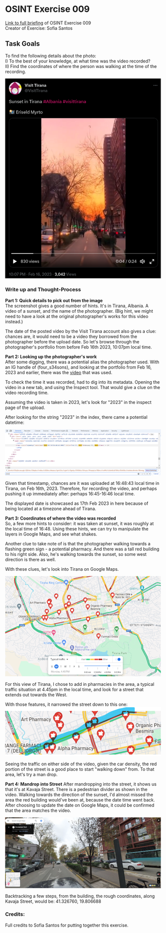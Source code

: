 # OSINT Exercise 009
[Link to full briefing](https://gralhix.com/list-of-osint-exercises/osint-exercise-009/) of OSINT Exercise 009 </br>
Creator of Exercise: Sofia Santos

## Task Goals
To find the following details about the photo: </br>
I) To the best of your knowledge, at what time was the video recorded? </br>
II) Find the coordinates of where the person was walking at the time of the recording. </br>


![image](osint_ex_9_pic.png)

### Write up and Thought-Process

**Part 1: Quick details to pick out from the image** </br>
The screenshot gives a good number of hints. It's in Tirana, Albania. A video of a sunset, and the name of the photographer. (Big hint, we might need to have a look at the original photographer's works for this video instead.)

The date of the posted video by the Visit Tirana account also gives a clue: chances are, it would need to be a video they borrowed from the photographer before the upload date. So let's browse through the photographer's portfolio from before Feb 16th 2023, 10:07pm local time. 

**Part 2: Looking up the photographer's work** </br>
After some digging, there was a potential alias the photographer used. With an IG handle of (four_s34sons), and looking at the portfolio from Feb 16, 2023 and earlier, there was the [video](https://www.instagram.com/p/CouwRhAjsQ6/) that was used. 

To check the time it was recorded, had to dig into its metadata. Opening the video in a new tab, and using the Inspect tool. That would give a clue on the video recording time. 

Assuming the video is taken in 2023, let's look for "2023" in the inspect page of the upload. 

After looking for the string "2023" in the index, there came a potential datetime: </br>

![image](ans_pics/inspect_page_2023.png)

Given that timestamp, chances are it was uploaded at 16:48:43 local time in Tirana, on Feb 16th, 2023. 
Therefore, for recording the video, and perhaps pushing it up immediately after: perhaps 16:45-16:46 local time. 

The displayed date is showcased as 17th Feb 2023 in here because of being located at a timezone ahead of Tirana.

**Part 3: Coordinates of where the video was recorded** </br>
So, a few more hints to consider: it was taken at sunset, it was roughly at the local time of 16:48. Using these hints, we can try to manipulate the layers in Google Maps, and see what shakes. 

Another clue to take note of is that the photographer walking towards a flashing green sign - a potential pharmacy. And there was a tall red building to his right side. Also, he's walking towards the sunset, so some west direction is there as well. 

With these clues, let's look into Tirana on Google Maps. 

![image](ans_pics/with%20traffic%20layer.png)

For this view of Tirana, I chose to add in pharmacies in the area, a typical traffic situation at 4.45pm in the local time, and look for a street that extends out towards the West. 

With those features, it narrowed the street down to this one: </br>
![image](ans_pics/highlighted_street.png)

Seeing the traffic on either side of the video, given the car density, the red portion of the street is a good place to start "walking down" from. To that area, let's try a man drop.

**Part 4: Mandrop into Street**
After mandropping into the street, it shows us that it's at Kavaja Street. There is a pedestrian divider as shown in the video. Walking towards the direction of the sunset, I'd almost missed the area the red building would've been at, because the date time went back. After choosing to update the date on Google Maps, it could be confirmed that the area matches the video. 

![image](ans_pics/red_building.png)

Backtracking a few steps, from the building, the rough coordinates, along Kavaja Street, would be: 41.326760, 19.806688

### Credits:
Full credits to Sofia Santos for putting together this exercise.
